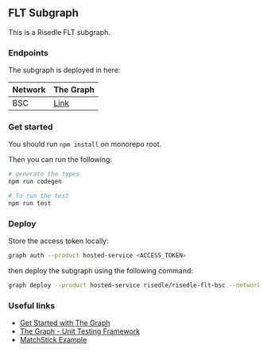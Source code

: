 ## FLT Subgraph

This is a Risedle FLT subgraph.

### Endpoints

The subgraph is deployed in here:

| Network | The Graph                                                                    |
| ------- | ---------------------------------------------------------------------------- |
| BSC     | [Link](https://thegraph.com/hosted-service/subgraph/risedle/risedle-flt-bsc) |

### Get started

You should run `npm install` on monorepo root.

Then you can run the following:

```sh
# generate the types
npm run codegen

# To run the test
npm run test
```

### Deploy

Store the access token locally:

```sh
graph auth --product hosted-service <ACCESS_TOKEN>
```

then deploy the subgraph using the following command:

```sh
graph deploy --product hosted-service risedle/risedle-flt-bsc --network bsc
```

### Useful links

-   [Get Started with The Graph](https://thegraph.com/docs/en/)
-   [The Graph - Unit Testing Framework](https://thegraph.com/docs/en/developer/matchstick/)
-   [MatchStick Example](https://github.com/LimeChain/demo-subgraph#readme)
